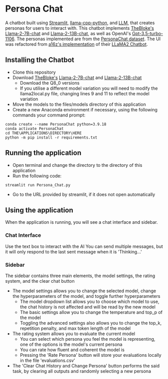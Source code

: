 # Persona Chat
A chatbot built using [Streamlit](https://streamlit.io/), [llama-cpp-python](https://github.com/abetlen/llama-cpp-python), and [LLM](https://llm.datasette.io/en/stable/), that creates personas for users to interact with.
This chatbot implements [TheBloke's](https://huggingface.co/TheBloke) [Llama-2-7B-chat](https://huggingface.co/TheBloke/Llama-2-7B-chat-GGUF/tree/main) and [Llama-2-13B-chat](https://huggingface.co/TheBloke/Llama-2-13B-chat-GGUF/tree/main), as well as OpenAI's [Gpt-3.5-turbo-1106](https://chat.openai.com/).
The personas implemented are from the [PersonaChat dataset](https://www.kaggle.com/datasets/atharvjairath/personachat).
The UI was refactored from [a16z's implementation](https://github.com/a16z-infra/llama2-chatbot) of their [LLaMA2 Chatbot](https://www.llama2.ai/).

## Installing the Chatbot
* Clone this repository
* Download [TheBloke's](https://huggingface.co/TheBloke) [Llama-2-7B-chat](https://huggingface.co/TheBloke/Llama-2-7B-chat-GGUF/tree/main) and [Llama-2-13B-chat](https://huggingface.co/TheBloke/Llama-2-13B-chat-GGUF/tree/main)
    * Download the Q8_0 versions
    * If you utilise a different model variation you will need to modify the llama2local.py file, changing lines 9 and 11 to reflect the model variation
* Move the models to the files/models directory of this application
* Create a new Anaconda environment if necessary, using the following commands your command prompt:
```
conda create --name PersonaChat python=3.9.18
conda activate PersonaChat
cd THE\APPLICATIONS\DIRECTORY\HERE
python -m pip install -r requirements.txt
```

## Running the application
* Open terminal and change the directory to the directory of this application
* Run the following code:
```
streamlit run Persona_Chat.py
```
* Go to the URL provided by streamlit, if it does not open automatically

## Using the application
When the application is running, you will see a chat interface and sidebar.

### Chat Interface
Use the text box to interact with the AI
You can send multiple messages, but it will only respond to the last sent message when it is 'Thinking...'

### Sidebar
The sidebar contains three main elements, the model settings, the rating system, and the clear chat button
* The model settings allows you to change the selected model, change the hyperparameters of the model, and toggle further hyperparameters
    * The model dropdown list allows you to choose which model to use, the chat history is not affected and will be read by the new model
    * The basic settings allow you to change the temperature and top_p of the model
    * Toggling the advanced settings also allows you to change the top_k, repetition penalty, and max token length of the model
* The rating system allows you to evaluate the current model
   * You can select which persona you feel the model is representing, one of the options is the model's current persona
   * You can rate how fluent and coherent the model is
   * Pressing the 'Rate Persona' button will store your evaluations locally in the file 'evaluations.csv'
* The 'Clear Chat History and Change Persona' button performs the said task, by clearing all outputs and randomly selecting a new persona